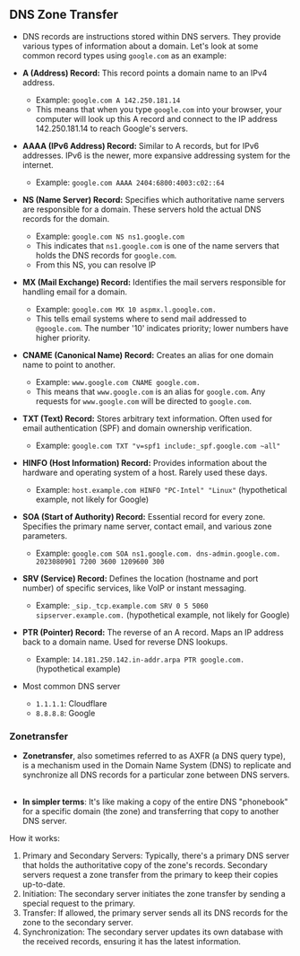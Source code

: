 ## DNS Zone Transfer
- DNS records are instructions stored within DNS servers. They provide various types of information about a domain. Let's look at some common record types using `google.com` as an example:

- **A (Address) Record:** This record points a domain name to an IPv4 address.
    
    - Example: `google.com A 142.250.181.14`
    - This means that when you type `google.com` into your browser, your computer will look up this A record and connect to the IP address 142.250.181.14 to reach Google's servers.

- **AAAA (IPv6 Address) Record:** Similar to A records, but for IPv6 addresses. IPv6 is the newer, more expansive addressing system for the internet.
    
    - Example: `google.com AAAA 2404:6800:4003:c02::64`

- **NS (Name Server) Record:** Specifies which authoritative name servers are responsible for a domain. These servers hold the actual DNS records for the domain.
    
    - Example: `google.com NS ns1.google.com`
    - This indicates that `ns1.google.com` is one of the name servers that holds the DNS records for `google.com`.
    - From this NS, you can resolve IP

- **MX (Mail Exchange) Record:** Identifies the mail servers responsible for handling email for a domain.
    
    - Example: `google.com MX 10 aspmx.l.google.com.`
    - This tells email systems where to send mail addressed to `@google.com`. The number '10' indicates priority; lower numbers have higher priority.

- **CNAME (Canonical Name) Record:** Creates an alias for one domain name to point to another.
    
    - Example: `www.google.com CNAME google.com.`
    - This means that `www.google.com` is an alias for `google.com`. Any requests for `www.google.com` will be directed to `google.com`.

- **TXT (Text) Record:** Stores arbitrary text information. Often used for email authentication (SPF) and domain ownership verification.
    
    - Example: `google.com TXT "v=spf1 include:_spf.google.com ~all"`

- **HINFO (Host Information) Record:** Provides information about the hardware and operating system of a host. Rarely used these days.
    
    - Example: `host.example.com HINFO "PC-Intel" "Linux"` (hypothetical example, not likely for Google)

- **SOA (Start of Authority) Record:** Essential record for every zone. Specifies the primary name server, contact email, and various zone parameters.
    
    - Example: `google.com SOA ns1.google.com. dns-admin.google.com. 2023080901 7200 3600 1209600 300`

- **SRV (Service) Record:** Defines the location (hostname and port number) of specific services, like VoIP or instant messaging.
    
    - Example: `_sip._tcp.example.com SRV 0 5 5060 sipserver.example.com.` (hypothetical example, not likely for Google)

- **PTR (Pointer) Record:** The reverse of an A record. Maps an IP address back to a domain name. Used for reverse DNS lookups.
    
    - Example: `14.181.250.142.in-addr.arpa PTR google.com.` (hypothetical example)

- Most common DNS server
	- `1.1.1.1`: Cloudflare
	- `8.8.8.8`: Google

### Zonetransfer
- **Zonetransfer**, also sometimes referred to as AXFR (a DNS query type), is a mechanism used in the Domain Name System (DNS) to replicate and synchronize all DNS records for a particular zone between DNS servers.   

- **In simpler terms**: It's like making a copy of the entire DNS "phonebook" for a specific domain (the zone) and transferring that copy to another DNS server.   

How it works:

1. Primary and Secondary Servers: Typically, there's a primary DNS server that holds the authoritative copy of the zone's records. Secondary servers request a zone transfer from the primary to keep their copies up-to-date.   
2. Initiation: The secondary server initiates the zone transfer by sending a special request to the primary.   
3. Transfer: If allowed, the primary server sends all its DNS records for the zone to the secondary server.
4. Synchronization: The secondary server updates its own database with the received records, ensuring it has the latest information.


